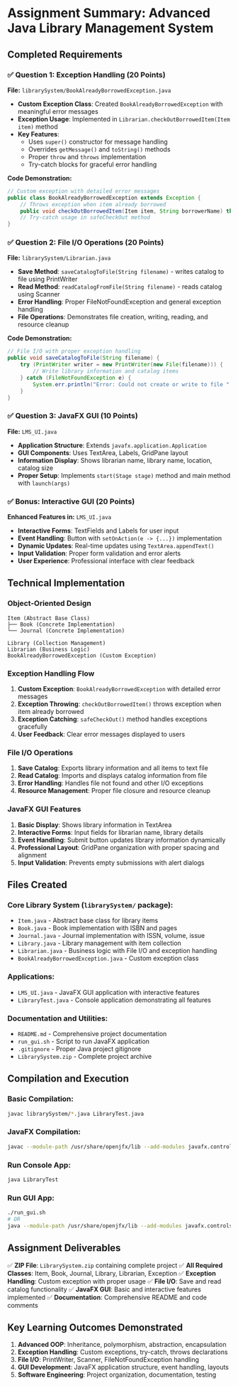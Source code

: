 # Assignment Summary: Advanced Java Library Management System

## Completed Requirements

### ✅ Question 1: Exception Handling (20 Points)
**File:** `librarySystem/BookAlreadyBorrowedException.java`

- **Custom Exception Class**: Created `BookAlreadyBorrowedException` with meaningful error messages
- **Exception Usage**: Implemented in `Librarian.checkOutBorrowedItem(Item item)` method  
- **Key Features**:
  - Uses `super()` constructor for message handling
  - Overrides `getMessage()` and `toString()` methods
  - Proper `throw` and `throws` implementation
  - Try-catch blocks for graceful error handling

**Code Demonstration:**
```java
// Custom exception with detailed error messages
public class BookAlreadyBorrowedException extends Exception {
    // Throws exception when item already borrowed
    public void checkOutBorrowedItem(Item item, String borrowerName) throws BookAlreadyBorrowedException
    // Try-catch usage in safeCheckOut method
}
```

### ✅ Question 2: File I/O Operations (20 Points)  
**File:** `librarySystem/Librarian.java`

- **Save Method**: `saveCatalogToFile(String filename)` - writes catalog to file using PrintWriter
- **Read Method**: `readCatalogFromFile(String filename)` - reads catalog using Scanner
- **Error Handling**: Proper FileNotFoundException and general exception handling
- **File Operations**: Demonstrates file creation, writing, reading, and resource cleanup

**Code Demonstration:**
```java
// File I/O with proper exception handling
public void saveCatalogToFile(String filename) {
    try (PrintWriter writer = new PrintWriter(new File(filename))) {
        // Write library information and catalog items
    } catch (FileNotFoundException e) {
        System.err.println("Error: Could not create or write to file " + filename);
    }
}
```

### ✅ Question 3: JavaFX GUI (10 Points)
**File:** `LMS_UI.java`

- **Application Structure**: Extends `javafx.application.Application`
- **GUI Components**: Uses TextArea, Labels, GridPane layout
- **Information Display**: Shows librarian name, library name, location, catalog size
- **Proper Setup**: Implements `start(Stage stage)` method and main method with `launch(args)`

### ✅ Bonus: Interactive GUI (20 Points)
**Enhanced Features in:** `LMS_UI.java`

- **Interactive Forms**: TextFields and Labels for user input
- **Event Handling**: Button with `setOnAction(e -> {...})` implementation  
- **Dynamic Updates**: Real-time updates using `TextArea.appendText()`
- **Input Validation**: Proper form validation and error alerts
- **User Experience**: Professional interface with clear feedback

## Technical Implementation

### Object-Oriented Design
```
Item (Abstract Base Class)
├── Book (Concrete Implementation)
└── Journal (Concrete Implementation)

Library (Collection Management)
Librarian (Business Logic)
BookAlreadyBorrowedException (Custom Exception)
```

### Exception Handling Flow
1. **Custom Exception**: `BookAlreadyBorrowedException` with detailed error messages
2. **Exception Throwing**: `checkOutBorrowedItem()` throws exception when item already borrowed
3. **Exception Catching**: `safeCheckOut()` method handles exceptions gracefully
4. **User Feedback**: Clear error messages displayed to users

### File I/O Operations
1. **Save Catalog**: Exports library information and all items to text file
2. **Read Catalog**: Imports and displays catalog information from file
3. **Error Handling**: Handles file not found and other I/O exceptions
4. **Resource Management**: Proper file closure and resource cleanup

### JavaFX GUI Features
1. **Basic Display**: Shows library information in TextArea
2. **Interactive Forms**: Input fields for librarian name, library details
3. **Event Handling**: Submit button updates library information dynamically
4. **Professional Layout**: GridPane organization with proper spacing and alignment
5. **Input Validation**: Prevents empty submissions with alert dialogs

## Files Created

### Core Library System (`librarySystem/` package):
- `Item.java` - Abstract base class for library items
- `Book.java` - Book implementation with ISBN and pages
- `Journal.java` - Journal implementation with ISSN, volume, issue
- `Library.java` - Library management with item collection
- `Librarian.java` - Business logic with File I/O and exception handling
- `BookAlreadyBorrowedException.java` - Custom exception class

### Applications:
- `LMS_UI.java` - JavaFX GUI application with interactive features
- `LibraryTest.java` - Console application demonstrating all features

### Documentation and Utilities:
- `README.md` - Comprehensive project documentation
- `run_gui.sh` - Script to run JavaFX application
- `.gitignore` - Proper Java project gitignore
- `LibrarySystem.zip` - Complete project archive

## Compilation and Execution

### Basic Compilation:
```bash
javac librarySystem/*.java LibraryTest.java
```

### JavaFX Compilation:
```bash
javac --module-path /usr/share/openjfx/lib --add-modules javafx.controls,javafx.fxml LMS_UI.java
```

### Run Console App:
```bash
java LibraryTest
```

### Run GUI App:
```bash
./run_gui.sh
# OR
java --module-path /usr/share/openjfx/lib --add-modules javafx.controls,javafx.fxml LMS_UI
```

## Assignment Deliverables

✅ **ZIP File**: `LibrarySystem.zip` containing complete project
✅ **All Required Classes**: Item, Book, Journal, Library, Librarian, Exception
✅ **Exception Handling**: Custom exception with proper usage
✅ **File I/O**: Save and read catalog functionality
✅ **JavaFX GUI**: Basic and interactive features implemented
✅ **Documentation**: Comprehensive README and code comments

## Key Learning Outcomes Demonstrated

1. **Advanced OOP**: Inheritance, polymorphism, abstraction, encapsulation
2. **Exception Handling**: Custom exceptions, try-catch, throws declarations
3. **File I/O**: PrintWriter, Scanner, FileNotFoundException handling
4. **GUI Development**: JavaFX application structure, event handling, layouts
5. **Software Engineering**: Project organization, documentation, testing
